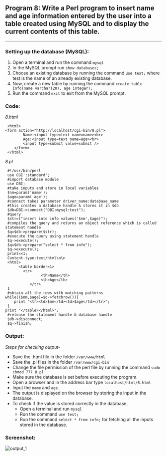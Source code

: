 ## Program 8: Write a Perl program to insert name and age information entered by the user into a table created using MySQL and to display the current contents of this table.
***

### Setting up the database (MySQL):
1. Open a terminal and run the command `mysql`
2. In the MySQL prompt run `show databases;`
3. Choose an existing database by running the command `use test;` where test is the name of an already existing database.
4. Now, create a new table by running the command `create table info(name varchar(20), age integer);`
5. Run the command `exit` to exit from the MySQL prompt.

### Code: 
*8.html*

     <html>
	<form action="http://localhost/cgi-bin/8.pl">
     		Name:<input type=text name=name><br>
     		Age:<input type=text name=age><br>
     		<input type=submit value=submit />
     	</form>
     </html>

*8.pl*

     #!/usr/bin/perl
     use CGI':standard';
     #import database module
     use DBI;
     #take inputs and store in local variables
     $nm=param('name');
     $age=param('age');
     #connect takes parameter driver_name:database_name
     #this creates a database handle & stores it in $db
     $db=DBI->connect("DBI:mysql:test");
     #query
     $str=("insert into info values('$nm',$age)");
     #compiles the query and returns an object reference which is called statement handle
     $q=$db->prepare($str);
     #execute the query using statement handle
     $q->execute();
     $q=$db->prepare("select * from info");
     $q->execute();
     print<<1;
     Content-type:text/html\n\n
     <html>
          <table border=1>
     		<tr>
                    <th>Name</th>
                    <th>Age</th>
               </tr>
     1
     #obtain all the rows with matching patterns
	while(($nm,$age)=$q->fetchrow()){
     	print "<tr><td>$nm</td><td>$age</td></tr>";
     }
	print "</table></html>";
     #release the statement handle & database handle
     $db->disconnect;
     $q->finish;
     
### Output:
*Steps for checking output-*

* Save the .html file in the folder `/var/www/html`
* Save the .pl files in the folder `/var/www/cgi-bin`
* Change the file permission of the perl file by running the command `sudo chmod 777 8.pl`
* Make sure the database is set before executing the program.
* Open a browser and in the address bar type `localhost/html/8.html`
* Input the `name` and `age`.
* The output is displayed on the browser by storing the input in the database.
* To check if the value is stored correctly in the database, 
	* Open a terminal and run `mysql`
	* Run the command `use test;`
	* Run the command `select * from info;` for fetching all the inputs stored in the database.

### Screenshot:

![output_1](8.png)
